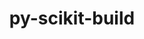 ---
title: "py-scikit-build"
layout: cache
categories: [package, develop-2024-10-13]
meta: {"versions": ["0.17.6"], "compilers": ["gcc@=11.4.0"], "oss": ["ubuntu22.04"], "platforms": ["linux"], "targets": ["x86_64_v3"], "stacks": ["e4s", "root"], "num_specs": 1, "num_specs_by_stack": {"root": 1, "e4s": 1}}
spec_details: [{"hash": "r3uuoa652j4bmoyfwodoiypz7v6tfkj2", "compiler": "gcc@=11.4.0", "versions": ["0.17.6"], "os": "ubuntu22.04", "platform": "linux", "target": "x86_64_v3", "variants": ["build_system=python_pip"], "stacks": ["root", "e4s"], "size": "-", "tarball": "https://binaries.spack.io/develop-2024-10-13/build_cache/linux-ubuntu22.04-x86_64_v3/gcc-11.4.0/py-scikit-build-0.17.6/linux-ubuntu22.04-x86_64_v3-gcc-11.4.0-py-scikit-build-0.17.6-r3uuoa652j4bmoyfwodoiypz7v6tfkj2.spack"}]
---